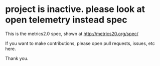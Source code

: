 **project is inactive. please look at open telemetry instead**
spec
====

This is the metrics2.0 spec, shown at http://metrics20.org/spec/

If you want to make contributions, please open pull requests, issues, etc here.

Thank you.

